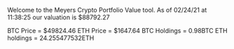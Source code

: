 Welcome to the Meyers Crypto Portfolio Value tool. 
As of 02/24/21 at 11:38:25 our valuation is $88792.27 

BTC Price = $49824.46
 ETH Price = $1647.64
BTC Holdings = 0.98BTC
 ETH holdings = 24.255477532ETH 
